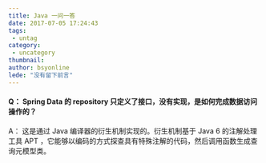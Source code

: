 ```yaml
---
title: Java 一问一答
date: 2017-07-05 17:24:43
tags:
 - untag
category: 
 - uncategory
thumbnail: 
author: bsyonline
lede: "没有留下前言"
---
```


#### Q： Spring Data 的 repository 只定义了接口，没有实现，是如何完成数据访问操作的？

A： 这是通过 Java 编译器的衍生机制实现的。衍生机制基于 Java 6 的注解处理工具 APT ，它能够以编码的方式探查具有特殊注解的代码，然后调用函数生成查询元模型类。